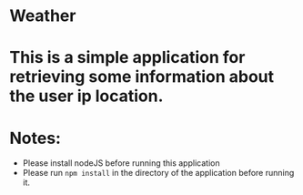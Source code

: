 # Weather

# This is a simple application for retrieving some information about the user ip location.

# Notes:
  - Please install nodeJS before running this application
  - Please run `npm install` in the directory of the application before running it.
